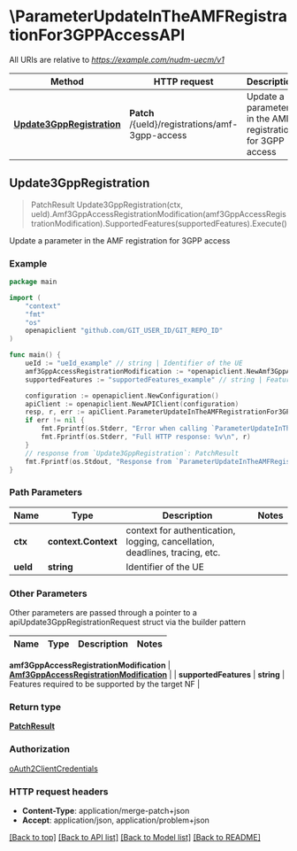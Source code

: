 # \ParameterUpdateInTheAMFRegistrationFor3GPPAccessAPI

All URIs are relative to *https://example.com/nudm-uecm/v1*

Method | HTTP request | Description
------------- | ------------- | -------------
[**Update3GppRegistration**](ParameterUpdateInTheAMFRegistrationFor3GPPAccessAPI.md#Update3GppRegistration) | **Patch** /{ueId}/registrations/amf-3gpp-access | Update a parameter in the AMF registration for 3GPP access



## Update3GppRegistration

> PatchResult Update3GppRegistration(ctx, ueId).Amf3GppAccessRegistrationModification(amf3GppAccessRegistrationModification).SupportedFeatures(supportedFeatures).Execute()

Update a parameter in the AMF registration for 3GPP access

### Example

```go
package main

import (
	"context"
	"fmt"
	"os"
	openapiclient "github.com/GIT_USER_ID/GIT_REPO_ID"
)

func main() {
	ueId := "ueId_example" // string | Identifier of the UE
	amf3GppAccessRegistrationModification := *openapiclient.NewAmf3GppAccessRegistrationModification(*openapiclient.NewGuami(*openapiclient.NewPlmnIdNid("Mcc_example", "Mnc_example"), "AmfId_example")) // Amf3GppAccessRegistrationModification | 
	supportedFeatures := "supportedFeatures_example" // string | Features required to be supported by the target NF (optional)

	configuration := openapiclient.NewConfiguration()
	apiClient := openapiclient.NewAPIClient(configuration)
	resp, r, err := apiClient.ParameterUpdateInTheAMFRegistrationFor3GPPAccessAPI.Update3GppRegistration(context.Background(), ueId).Amf3GppAccessRegistrationModification(amf3GppAccessRegistrationModification).SupportedFeatures(supportedFeatures).Execute()
	if err != nil {
		fmt.Fprintf(os.Stderr, "Error when calling `ParameterUpdateInTheAMFRegistrationFor3GPPAccessAPI.Update3GppRegistration``: %v\n", err)
		fmt.Fprintf(os.Stderr, "Full HTTP response: %v\n", r)
	}
	// response from `Update3GppRegistration`: PatchResult
	fmt.Fprintf(os.Stdout, "Response from `ParameterUpdateInTheAMFRegistrationFor3GPPAccessAPI.Update3GppRegistration`: %v\n", resp)
}
```

### Path Parameters


Name | Type | Description  | Notes
------------- | ------------- | ------------- | -------------
**ctx** | **context.Context** | context for authentication, logging, cancellation, deadlines, tracing, etc.
**ueId** | **string** | Identifier of the UE | 

### Other Parameters

Other parameters are passed through a pointer to a apiUpdate3GppRegistrationRequest struct via the builder pattern


Name | Type | Description  | Notes
------------- | ------------- | ------------- | -------------

 **amf3GppAccessRegistrationModification** | [**Amf3GppAccessRegistrationModification**](Amf3GppAccessRegistrationModification.md) |  | 
 **supportedFeatures** | **string** | Features required to be supported by the target NF | 

### Return type

[**PatchResult**](PatchResult.md)

### Authorization

[oAuth2ClientCredentials](../README.md#oAuth2ClientCredentials)

### HTTP request headers

- **Content-Type**: application/merge-patch+json
- **Accept**: application/json, application/problem+json

[[Back to top]](#) [[Back to API list]](../README.md#documentation-for-api-endpoints)
[[Back to Model list]](../README.md#documentation-for-models)
[[Back to README]](../README.md)

